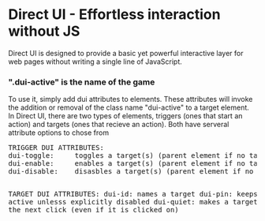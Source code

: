 # Direct UI - Effortless interaction without JS

<p>Direct UI is designed to provide a basic yet powerful interactive layer for web pages without writing a single line of JavaScript.</p>

<h3>".dui-active" is the name of the game</h3>

<p>To use it, simply add dui attributes to elements. These attributes will invoke the addition or removal of the class name "dui-active" to a target element. In Direct UI, there are two types of elements, triggers (ones that start an action) and targets (ones that recieve an action). Both have serveral attribute options to chose from</p>


<p><pre>
TRIGGER DUI ATTRIBUTES:
dui-toggle:	    toggles a target(s) (parent element if no target is specified)
dui-enable:	    enables a target(s) (parent element if no target is specified)
dui-disable:    disasbles a target(s) (parent element if no target is specified)

TARGET DUI ATTRIBUTES:
dui-id:         names a target
dui-pin:        keeps a target active unlesss explicitly disabled
dui-quiet:      makes a target close on the next click (even if it is clicked on)
</pre></p>
